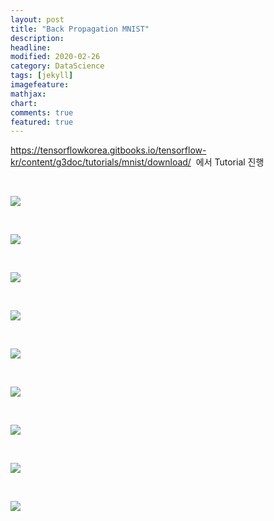 ```yaml
---
layout: post
title: "Back Propagation MNIST"
description: 
headline: 
modified: 2020-02-26
category: DataScience
tags: [jekyll]
imagefeature: 
mathjax: 
chart: 
comments: true
featured: true
---
```


<p><a href="https://tensorflowkorea.gitbooks.io/tensorflow-kr/content/g3doc/tutorials/mnist/download/">https://tensorflowkorea.gitbooks.io/tensorflow-kr/content/g3doc/tutorials/mnist/download/</a>&nbsp; 에서 Tutorial 진행</p>

<p>&nbsp;</p>

<p><img src="https://adb-bucket3.s3.amazonaws.com/media/ckupload/2019/11/26/image_nZkK6lr.png" /></p>

<p>&nbsp;</p>

<p><img src="https://adb-bucket3.s3.amazonaws.com/media/ckupload/2019/11/26/image_ERitmvE.png" /></p>

<p>&nbsp;</p>

<p><img src="https://adb-bucket3.s3.amazonaws.com/media/ckupload/2019/11/26/image_BqkjppL.png" /></p>

<p>&nbsp;</p>

<p><img src="https://adb-bucket3.s3.amazonaws.com/media/ckupload/2019/11/26/image_p4bjopf.png" /></p>

<p>&nbsp;</p>

<p><img src="https://adb-bucket3.s3.amazonaws.com/media/ckupload/2019/11/26/image_h4q98AQ.png" /></p>

<p>&nbsp;</p>

<p><img src="https://adb-bucket3.s3.amazonaws.com/media/ckupload/2019/11/26/image_p00qd1C.png" /></p>

<p>&nbsp;</p>

<p><img src="https://adb-bucket3.s3.amazonaws.com/media/ckupload/2019/11/26/image_0Luu8N7.png" /></p>

<p>&nbsp;</p>

<p><img src="https://adb-bucket3.s3.amazonaws.com/media/ckupload/2019/11/26/image_cxS0wDR.png" /></p>

<p>&nbsp;</p>

<p><img src="https://adb-bucket3.s3.amazonaws.com/media/ckupload/2019/11/26/image_G91m2Sx.png" /></p>

<p>&nbsp;</p>

<p>&nbsp;</p>
